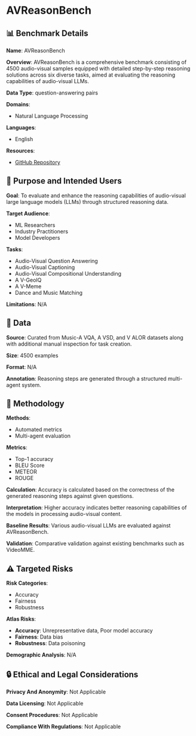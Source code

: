 # AVReasonBench

## 📊 Benchmark Details

**Name**: AVReasonBench

**Overview**: AVReasonBench is a comprehensive benchmark consisting of 4500 audio-visual samples equipped with detailed step-by-step reasoning solutions across six diverse tasks, aimed at evaluating the reasoning capabilities of audio-visual LLMs.

**Data Type**: question-answering pairs

**Domains**:
- Natural Language Processing

**Languages**:
- English

**Resources**:
- [GitHub Repository](https://github.com/schowdhury671/aurelia)

## 🎯 Purpose and Intended Users

**Goal**: To evaluate and enhance the reasoning capabilities of audio-visual large language models (LLMs) through structured reasoning data.

**Target Audience**:
- ML Researchers
- Industry Practitioners
- Model Developers

**Tasks**:
- Audio-Visual Question Answering
- Audio-Visual Captioning
- Audio-Visual Compositional Understanding
- A V-GeoIQ
- A V-Meme
- Dance and Music Matching

**Limitations**: N/A

## 💾 Data

**Source**: Curated from Music-A VQA, A VSD, and V ALOR datasets along with additional manual inspection for task creation.

**Size**: 4500 examples

**Format**: N/A

**Annotation**: Reasoning steps are generated through a structured multi-agent system.

## 🔬 Methodology

**Methods**:
- Automated metrics
- Multi-agent evaluation

**Metrics**:
- Top-1 accuracy
- BLEU Score
- METEOR
- ROUGE

**Calculation**: Accuracy is calculated based on the correctness of the generated reasoning steps against given questions.

**Interpretation**: Higher accuracy indicates better reasoning capabilities of the models in processing audio-visual content.

**Baseline Results**: Various audio-visual LLMs are evaluated against AVReasonBench.

**Validation**: Comparative validation against existing benchmarks such as VideoMME.

## ⚠️ Targeted Risks

**Risk Categories**:
- Accuracy
- Fairness
- Robustness

**Atlas Risks**:
- **Accuracy**: Unrepresentative data, Poor model accuracy
- **Fairness**: Data bias
- **Robustness**: Data poisoning

**Demographic Analysis**: N/A

## 🔒 Ethical and Legal Considerations

**Privacy And Anonymity**: Not Applicable

**Data Licensing**: Not Applicable

**Consent Procedures**: Not Applicable

**Compliance With Regulations**: Not Applicable
